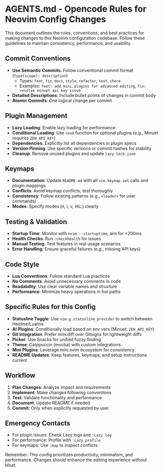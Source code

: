 # AGENTS.md - Opencode Rules for Neovim Config Changes

This document outlines the rules, conventions, and best practices for making changes to this Neovim configuration codebase. Follow these guidelines to maintain consistency, performance, and usability.

## Commit Conventions

- **Use Semantic Commits**: Follow conventional commit format (`type(scope): description`)
  - Types: `feat`, `fix`, `docs`, `style`, `refactor`, `test`, `chore`
  - Examples: `feat: add mini.plugins for advanced editing`, `fix: resolve minuet api key issue`
- **Detailed Descriptions**: Include bullet points of changes in commit body
- **Atomic Commits**: One logical change per commit

## Plugin Management

- **Lazy Loading**: Enable lazy loading for performance
- **Conditional Loading**: Use `cond` function for optional plugins (e.g., Minuet requires `ZEN_API_KEY`)
- **Dependencies**: Explicitly list all dependencies in plugin specs
- **Version Pinning**: Use specific versions or commit hashes for stability
- **Cleanup**: Remove unused plugins and update `lazy-lock.json`

## Keymaps

- **Documentation**: Update `README.md` with all `vim.keymap.set` calls and plugin mappings
- **Conflicts**: Avoid keymap conflicts; test thoroughly
- **Consistency**: Follow existing patterns (e.g., `<leader>` for user commands)
- **Modes**: Specify modes (n, i, v, etc.) clearly

## Testing & Validation

- **Startup Time**: Monitor with `nvim --startuptime`; aim for <200ms
- **Health Checks**: Run `:checkhealth` for issues
- **Manual Testing**: Test features in real usage scenarios
- **Error Handling**: Ensure graceful failures (e.g., missing API keys)

## Code Style

- **Lua Conventions**: Follow standard Lua practices
- **No Comments**: Avoid unnecessary comments in code
- **Readability**: Use clear variable names and structure
- **Performance**: Minimize heavy operations in hot paths

## Specific Rules for this Config

- **Statusline Toggle**: Use `vim.g.statusline_provider` to switch between Heirline/Lualine
- **AI Plugins**: Conditionally load based on env vars (Minuet: `ZEN_API_KEY`)
- **Git Integration**: Prefer mini.diff over Gitsigns for lightweight diffs
- **Picker**: Use Snacks for unified fuzzy finding
- **Theme**: Catppuccin (mocha) with custom integrations
- **Mini Plugins**: Leverage mini.nvim ecosystem for consistency
- **README Updates**: Keep features, keymaps, and setup instructions current

## Workflow

1. **Plan Changes**: Analyze impact and requirements
2. **Implement**: Make changes following conventions
3. **Test**: Validate functionality and performance
4. **Document**: Update README if needed
5. **Commit**: Only when explicitly requested by user

## Emergency Contacts

- For plugin issues: Check Lazy logs and `:Lazy log`
- For performance: Profile with `:Lazy profile`
- For keymaps: Use `:map` to inspect conflicts

Remember: This config prioritizes productivity, minimalism, and performance. Changes should enhance the editing experience without bloat.